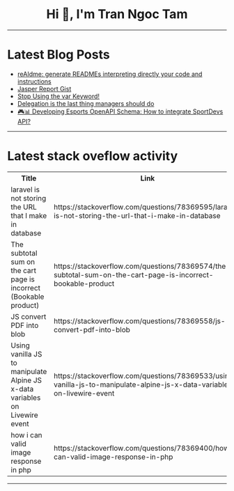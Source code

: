 <h1 align="center">Hi 👋, I'm Tran Ngoc Tam</h1>

---

# Latest Blog Posts 
<!-- BLOG-POST-LIST:START -->
- [reAIdme: generate READMEs interpreting directly your code and instructions](https://dev.to/astrabert/reaidme-generate-readmes-interpreting-directly-your-code-and-instructions-1o7d)
- [Jasper Report Gist](https://dev.to/abreham_biruk/jasper-report-gist-2c8e)
- [Stop Using the var Keyword!](https://dev.to/michaeljolley/stop-using-the-var-keyword-4ml0)
- [Delegation is the last thing managers should do](https://dev.to/vietdt89/delegation-is-the-last-thing-managers-should-do-3af0)
- [🎮📊 Developing Esports OpenAPI Schema: How to integrate SportDevs API?](https://dev.to/marsenikolw3/developing-esports-openapi-schema-how-to-integrate-sportdevs-api-4142)
<!-- BLOG-POST-LIST:END -->

---

# Latest stack oveflow activity
<table>
  <tr><th>Title</th><th>Link</th></tr>
  <!-- STACKOVERFLOW:START --><tr><td>laravel is not storing the URL that I make in database</td><td>https://stackoverflow.com/questions/78369595/laravel-is-not-storing-the-url-that-i-make-in-database</td></tr><tr><td>The subtotal sum on the cart page is incorrect &lpar;Bookable product&rpar;</td><td>https://stackoverflow.com/questions/78369574/the-subtotal-sum-on-the-cart-page-is-incorrect-bookable-product</td></tr><tr><td>JS convert PDF into blob</td><td>https://stackoverflow.com/questions/78369558/js-convert-pdf-into-blob</td></tr><tr><td>Using vanilla JS to manipulate Alpine JS x-data variables on Livewire event</td><td>https://stackoverflow.com/questions/78369533/using-vanilla-js-to-manipulate-alpine-js-x-data-variables-on-livewire-event</td></tr><tr><td>how i can valid image response in php</td><td>https://stackoverflow.com/questions/78369400/how-i-can-valid-image-response-in-php</td></tr><!-- STACKOVERFLOW:END -->
</table>

---


